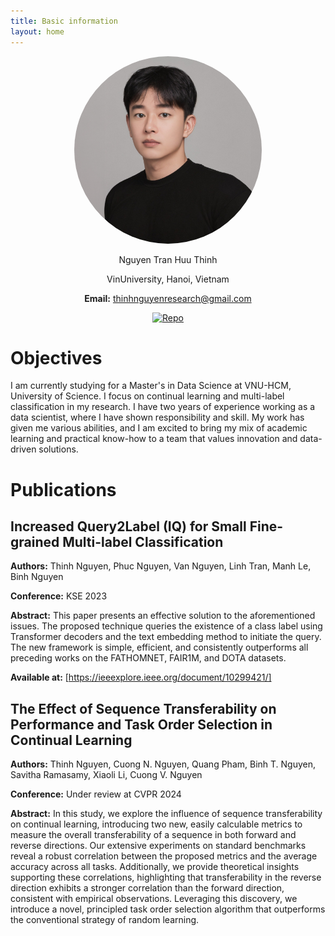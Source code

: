 ```yaml
---
title: Basic information
layout: home
---
```

<p align="center">
 <img src="01.jpg" alt="Avatar" style="height: 300px; width:300px; border-radius: 150px;"/>
</p>

<center>
 Nguyen Tran Huu Thinh

 VinUniversity, Hanoi, Vietnam

 **Email:** thinhnguyenresearch@gmail.com

 [![Repo](https://badgen.net/badge/icon/GitHub?icon=github&label)](https://github.com/lucaznguyen/)
</center>

# **Objectives**

I am currently studying for a Master's in Data Science at VNU-HCM, University of Science. I focus on continual learning and multi-label classification in my research. I have two years of experience working as a data scientist, where I have shown responsibility and skill. My work has given me various abilities, and I am excited to bring my mix of academic learning and practical know-how to a team that values innovation and data-driven solutions.

# **Publications**

## Increased Query2Label (IQ) for Small Fine-grained Multi-label Classification
**Authors:** Thinh Nguyen, Phuc Nguyen, Van Nguyen, Linh Tran, Manh Le, Binh Nguyen

**Conference:** KSE 2023

**Abstract:** This paper presents an effective solution to the aforementioned issues. The proposed technique queries the existence of a class label using Transformer decoders and the text embedding method to initiate the query. The new framework is simple, efficient, and consistently outperforms all preceding works on the FATHOMNET, FAIR1M, and DOTA datasets.

**Available at:** [https://ieeexplore.ieee.org/document/10299421/]

## The Effect of Sequence Transferability on Performance and Task Order Selection in Continual Learning
**Authors:** Thinh Nguyen, Cuong N. Nguyen, Quang Pham, Binh T. Nguyen, Savitha Ramasamy, Xiaoli Li, Cuong V. Nguyen

**Conference:** Under review at CVPR 2024

**Abstract:** In this study, we explore the influence of sequence transferability on continual learning, introducing two new, easily calculable metrics to measure the overall transferability of a sequence in both forward and reverse directions. Our extensive experiments on standard benchmarks reveal a robust correlation between the proposed metrics and the average accuracy across all tasks. Additionally, we provide theoretical insights supporting these correlations, highlighting that transferability in the reverse direction exhibits a stronger correlation than the forward direction, consistent with empirical observations. Leveraging this discovery, we introduce a novel, principled task order selection algorithm that outperforms the conventional strategy of random learning.
